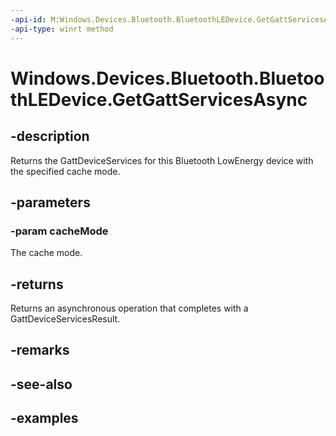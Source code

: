 ```yaml
---
-api-id: M:Windows.Devices.Bluetooth.BluetoothLEDevice.GetGattServicesAsync(Windows.Devices.Bluetooth.BluetoothCacheMode)
-api-type: winrt method
---
```


<!-- Method syntax.
public IAsyncOperation<GattDeviceServicesResult> BluetoothLEDevice.GetGattServicesAsync(BluetoothCacheMode cacheMode)
-->

# Windows.Devices.Bluetooth.BluetoothLEDevice.GetGattServicesAsync

## -description
Returns the GattDeviceServices for this Bluetooth LowEnergy device with the specified cache mode.

## -parameters

### -param cacheMode
The cache mode.

## -returns
Returns an asynchronous operation that completes with a GattDeviceServicesResult.

## -remarks

## -see-also

## -examples

